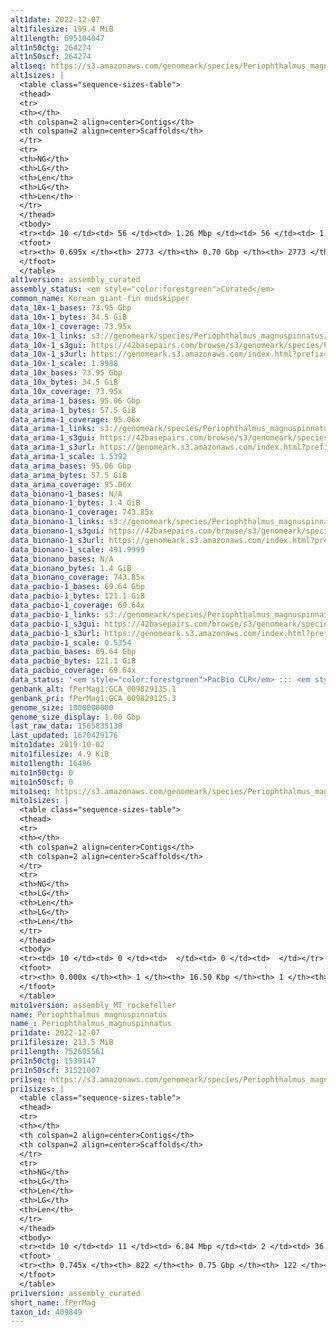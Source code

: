 ```yaml
---
alt1date: 2022-12-07
alt1filesize: 199.4 MiB
alt1length: 695104047
alt1n50ctg: 264274
alt1n50scf: 264274
alt1seq: https://s3.amazonaws.com/genomeark/species/Periophthalmus_magnuspinnatus/fPerMag1/assembly_curated/fPerMag1.alt.cur.20221207.fasta.gz
alt1sizes: |
  <table class="sequence-sizes-table">
  <thead>
  <tr>
  <th></th>
  <th colspan=2 align=center>Contigs</th>
  <th colspan=2 align=center>Scaffolds</th>
  </tr>
  <tr>
  <th>NG</th>
  <th>LG</th>
  <th>Len</th>
  <th>LG</th>
  <th>Len</th>
  </tr>
  </thead>
  <tbody>
  <tr><td> 10 </td><td> 56 </td><td> 1.26 Mbp </td><td> 56 </td><td> 1.26 Mbp </td></tr>  <tr><td> 20 </td><td> 158 </td><td> 0.80 Mbp </td><td> 158 </td><td> 0.80 Mbp </td></tr>  <tr><td> 30 </td><td> 309 </td><td> 0.56 Mbp </td><td> 309 </td><td> 0.56 Mbp </td></tr>  <tr><td> 40 </td><td> 522 </td><td> 397.04 Kbp </td><td> 522 </td><td> 397.04 Kbp </td></tr>  <tr style="background-color:#cccccc;"><td> 50 </td><td> 830 </td><td> 264.27 Kbp </td><td> 830 </td><td> 264.27 Kbp </td></tr>  <tr><td> 60 </td><td> 1344 </td><td> 138.71 Kbp </td><td> 1344 </td><td> 138.71 Kbp </td></tr>  <tr><td> 70 </td><td> 0 </td><td>  </td><td> 0 </td><td>  </td></tr>  <tr><td> 80 </td><td> 0 </td><td>  </td><td> 0 </td><td>  </td></tr>  <tr><td> 90 </td><td> 0 </td><td>  </td><td> 0 </td><td>  </td></tr>  <tr><td> 100 </td><td> 0 </td><td>  </td><td> 0 </td><td>  </td></tr>  </tbody>
  <tfoot>
  <tr><th> 0.695x </th><th> 2773 </th><th> 0.70 Gbp </th><th> 2773 </th><th> 0.70 Gbp </th></tr>
  </tfoot>
  </table>
alt1version: assembly_curated
assembly_status: <em style="color:forestgreen">Curated</em>
common_name: Korean giant-fin mudskipper
data_10x-1_bases: 73.95 Gbp
data_10x-1_bytes: 34.5 GiB
data_10x-1_coverage: 73.95x
data_10x-1_links: s3://genomeark/species/Periophthalmus_magnuspinnatus/fPerMag1/genomic_data/10x/<br>
data_10x-1_s3gui: https://42basepairs.com/browse/s3/genomeark/species/Periophthalmus_magnuspinnatus/fPerMag1/genomic_data/10x/
data_10x-1_s3url: https://genomeark.s3.amazonaws.com/index.html?prefix=species/Periophthalmus_magnuspinnatus/fPerMag1/genomic_data/10x/
data_10x-1_scale: 1.9988
data_10x_bases: 73.95 Gbp
data_10x_bytes: 34.5 GiB
data_10x_coverage: 73.95x
data_arima-1_bases: 95.06 Gbp
data_arima-1_bytes: 57.5 GiB
data_arima-1_coverage: 95.06x
data_arima-1_links: s3://genomeark/species/Periophthalmus_magnuspinnatus/fPerMag1/genomic_data/arima/<br>
data_arima-1_s3gui: https://42basepairs.com/browse/s3/genomeark/species/Periophthalmus_magnuspinnatus/fPerMag1/genomic_data/arima/
data_arima-1_s3url: https://genomeark.s3.amazonaws.com/index.html?prefix=species/Periophthalmus_magnuspinnatus/fPerMag1/genomic_data/arima/
data_arima-1_scale: 1.5392
data_arima_bases: 95.06 Gbp
data_arima_bytes: 57.5 GiB
data_arima_coverage: 95.06x
data_bionano-1_bases: N/A
data_bionano-1_bytes: 1.4 GiB
data_bionano-1_coverage: 743.85x
data_bionano-1_links: s3://genomeark/species/Periophthalmus_magnuspinnatus/fPerMag1/genomic_data/bionano/<br>
data_bionano-1_s3gui: https://42basepairs.com/browse/s3/genomeark/species/Periophthalmus_magnuspinnatus/fPerMag1/genomic_data/bionano/
data_bionano-1_s3url: https://genomeark.s3.amazonaws.com/index.html?prefix=species/Periophthalmus_magnuspinnatus/fPerMag1/genomic_data/bionano/
data_bionano-1_scale: 491.9999
data_bionano_bases: N/A
data_bionano_bytes: 1.4 GiB
data_bionano_coverage: 743.85x
data_pacbio-1_bases: 69.64 Gbp
data_pacbio-1_bytes: 121.1 GiB
data_pacbio-1_coverage: 69.64x
data_pacbio-1_links: s3://genomeark/species/Periophthalmus_magnuspinnatus/fPerMag1/genomic_data/pacbio/<br>
data_pacbio-1_s3gui: https://42basepairs.com/browse/s3/genomeark/species/Periophthalmus_magnuspinnatus/fPerMag1/genomic_data/pacbio/
data_pacbio-1_s3url: https://genomeark.s3.amazonaws.com/index.html?prefix=species/Periophthalmus_magnuspinnatus/fPerMag1/genomic_data/pacbio/
data_pacbio-1_scale: 0.5354
data_pacbio_bases: 69.64 Gbp
data_pacbio_bytes: 121.1 GiB
data_pacbio_coverage: 69.64x
data_status: '<em style="color:forestgreen">PacBio CLR</em> ::: <em style="color:forestgreen">10x</em> ::: <em style="color:forestgreen">Arima</em>'
genbank_alt: fPerMag1:GCA_009829135.1
genbank_pri: fPerMag1:GCA_009829125.3
genome_size: 1000000000
genome_size_display: 1.00 Gbp
last_raw_data: 1565835138
last_updated: 1670429176
mito1date: 2019-10-02
mito1filesize: 4.9 KiB
mito1length: 16496
mito1n50ctg: 0
mito1n50scf: 0
mito1seq: https://s3.amazonaws.com/genomeark/species/Periophthalmus_magnuspinnatus/fPerMag1/assembly_MT_rockefeller/fPerMag1.MT.20191002.fasta.gz
mito1sizes: |
  <table class="sequence-sizes-table">
  <thead>
  <tr>
  <th></th>
  <th colspan=2 align=center>Contigs</th>
  <th colspan=2 align=center>Scaffolds</th>
  </tr>
  <tr>
  <th>NG</th>
  <th>LG</th>
  <th>Len</th>
  <th>LG</th>
  <th>Len</th>
  </tr>
  </thead>
  <tbody>
  <tr><td> 10 </td><td> 0 </td><td>  </td><td> 0 </td><td>  </td></tr>  <tr><td> 20 </td><td> 0 </td><td>  </td><td> 0 </td><td>  </td></tr>  <tr><td> 30 </td><td> 0 </td><td>  </td><td> 0 </td><td>  </td></tr>  <tr><td> 40 </td><td> 0 </td><td>  </td><td> 0 </td><td>  </td></tr>  <tr style="background-color:#cccccc;"><td> 50 </td><td> 0 </td><td style="background-color:#ff8888;">  </td><td> 0 </td><td style="background-color:#ff8888;">  </td></tr>  <tr><td> 60 </td><td> 0 </td><td>  </td><td> 0 </td><td>  </td></tr>  <tr><td> 70 </td><td> 0 </td><td>  </td><td> 0 </td><td>  </td></tr>  <tr><td> 80 </td><td> 0 </td><td>  </td><td> 0 </td><td>  </td></tr>  <tr><td> 90 </td><td> 0 </td><td>  </td><td> 0 </td><td>  </td></tr>  <tr><td> 100 </td><td> 0 </td><td>  </td><td> 0 </td><td>  </td></tr>  </tbody>
  <tfoot>
  <tr><th> 0.000x </th><th> 1 </th><th> 16.50 Kbp </th><th> 1 </th><th> 16.50 Kbp </th></tr>
  </tfoot>
  </table>
mito1version: assembly_MT_rockefeller
name: Periophthalmus magnuspinnatus
name_: Periophthalmus_magnuspinnatus
pri1date: 2022-12-07
pri1filesize: 213.5 MiB
pri1length: 752605561
pri1n50ctg: 1539147
pri1n50scf: 31521007
pri1seq: https://s3.amazonaws.com/genomeark/species/Periophthalmus_magnuspinnatus/fPerMag1/assembly_curated/fPerMag1.pri.cur.20221207.fasta.gz
pri1sizes: |
  <table class="sequence-sizes-table">
  <thead>
  <tr>
  <th></th>
  <th colspan=2 align=center>Contigs</th>
  <th colspan=2 align=center>Scaffolds</th>
  </tr>
  <tr>
  <th>NG</th>
  <th>LG</th>
  <th>Len</th>
  <th>LG</th>
  <th>Len</th>
  </tr>
  </thead>
  <tbody>
  <tr><td> 10 </td><td> 11 </td><td> 6.84 Mbp </td><td> 2 </td><td> 36.17 Mbp </td></tr>  <tr><td> 20 </td><td> 29 </td><td> 4.41 Mbp </td><td> 5 </td><td> 34.91 Mbp </td></tr>  <tr><td> 30 </td><td> 58 </td><td> 2.86 Mbp </td><td> 8 </td><td> 33.84 Mbp </td></tr>  <tr><td> 40 </td><td> 99 </td><td> 2.12 Mbp </td><td> 11 </td><td> 32.62 Mbp </td></tr>  <tr style="background-color:#cccccc;"><td> 50 </td><td> 155 </td><td style="background-color:#88ff88;"> 1.54 Mbp </td><td> 14 </td><td style="background-color:#88ff88;"> 31.52 Mbp </td></tr>  <tr><td> 60 </td><td> 236 </td><td> 0.98 Mbp </td><td> 17 </td><td> 29.02 Mbp </td></tr>  <tr><td> 70 </td><td> 389 </td><td> 402.72 Kbp </td><td> 21 </td><td> 24.17 Mbp </td></tr>  <tr><td> 80 </td><td> 0 </td><td>  </td><td> 0 </td><td>  </td></tr>  <tr><td> 90 </td><td> 0 </td><td>  </td><td> 0 </td><td>  </td></tr>  <tr><td> 100 </td><td> 0 </td><td>  </td><td> 0 </td><td>  </td></tr>  </tbody>
  <tfoot>
  <tr><th> 0.745x </th><th> 822 </th><th> 0.75 Gbp </th><th> 122 </th><th> 0.75 Gbp </th></tr>
  </tfoot>
  </table>
pri1version: assembly_curated
short_name: fPerMag
taxon_id: 409849
---
```

